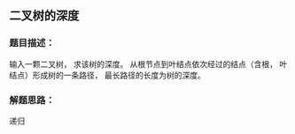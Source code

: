 ## 二叉树的深度

### 题目描述：
输入一颗二叉树， 求该树的深度。 从根节点到叶结点依次经过的结点（含根， 叶结点）形成树的一条路径， 最长路径的长度为树的深度。 

### 解题思路：
递归
